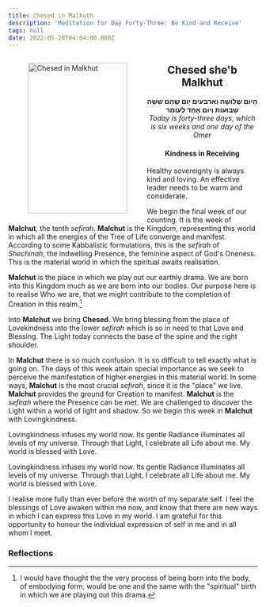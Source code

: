 ```yaml
---
title: Chesed in Malkuth
description: 'Meditation for Day Forty-Three: Be Kind and Receive'
tags: null
date: 2022-05-28T04:04:00.000Z
---
```


<a href="https://www.chabad.org/holidays/sefirah/omer-count_cdo/jewish/Count-the-Omer.htm">
<i class="fa fa-file" aria-hidden="true"></i></a>

<figure style='float: left'>
 <a href='/posts/img/freedom/week7/7.1-Chesed_in_Malkhut.png' target="_blank">
   <img src='/posts/img/freedom/week7/7.1-Chesed_in_Malkhut_s.png' alt='Chesed in Malkhut' width='200' height='304' />
 </a>
</figure>

<div style="text-align:center">
<h2>Chesed she'b Malkhut</h2>
<span dir="rtl"><b>הָיום שְׁלוֹשָׁה וְארבעים יָוֹם שֶׁהֵם שִׁשָּׁה שָׁבוּעוֹת וְיוֹם אֶחָד לָעוֹמֵר</b></span>
<br />
<i>ֹToday is forty-three days, which is six weeks and one day of the Omer</i>
</p>

<h4>Kindness in Receiving</h4>

</div>

<div class="abstract">

Healthy sovereignty is always kind and loving. An effective leader needs to be warm and considerate.

</div>

We begin the final week of our counting. It is the week of **Malchut**, the tenth _sefirah_. **Malchut** is the Kingdom, representing this world in which all the energies of the Tree of Life converge and manifest. According to some Kabbalistic formulations, this is the _sefirah_ of _Shechinah_, the indwelling Presence, the feminine aspect of God's Oneness. This is the material world in which the spiritual awaits realisation.

**Malchut** is the place in which we play out our earthly drama. We are born into this Kingdom much as we are born into our bodies. Our purpose here is to realise Who we are, that we might contribute to the completion of Creation in this realm.[^1]

Into **Malchut** we bring **Chesed**. We bring blessing from the place of Lovekindness into the lower _sefirah_ which is so in need to that Love and Blessing. The Light today connects the base of the spine and the right shoulder.

In **Malchut** there is so much confusion. It is so difficult to tell exactly what is going on. The days of this week attain special importance as we seek to perceive the manifestation of higher energies in this material world. In some ways, **Malchut** is the most crucial _sefirah_, since it is the "place" we live. **Malchut** provides the ground for Creation to manifest. **Malchut** is the _sefirah_ where the Presence can be met.
We are challenged to discover the Light within a world of light and shadow. So we begin this week in **Malchut** with Lovingkindness.

Lovingkindness infuses my world now. Its gentle Radiance illuminates all levels of my universe. Through that Light, I celebrate all Life about me. My world is blessed with Love.

<div class="abstract">

Lovingkindness infuses my world now. Its gentle Radiance illuminates all levels of my universe. Through that Light, I celebrate all Life about me. My world is blessed with Love.

I realise more fully than ever before the worth of my separate self. I feel the blessings of Love awaken within me now, and know that there are new ways in which I can express this Love in my world. I am grateful for this opportunity to honour the individual expression of self in me and in all whom I meet.

</div>

<h3>Reflections</h3>

[^1]: I would have thought the the very process of being born into the body, of embodying form, would be one and the same with the "spiritual" birth in which we are playing out this drama.
